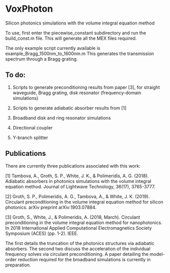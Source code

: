 # VoxPhoton
Silicon photonics simulations with the volume integral equation method

To use, first enter the piecewise_constant subdirectory and run the build_const.m file. 
This will generate all the MEX files required.

The only example script currently available is example_Bragg_1500nm_to_1600nm.m 
This generates the transmission spectrum through a Bragg grating.

## To do:
1. Scripts to generate preconditioning results from paper [3], for straight waveguide, Bragg grating, disk resonator 
(frequency-domain simulations)

2. Scripts to generate adiabatic absorber results from [1]

2. Broadband disk and ring resonator simulations

3. Directional coupler

4. Y-branch splitter

## Publications
There are currently three publications associated with this work:

[1] Tambova, A., Groth, S. P., White, J. K., & Polimeridis, A. G. (2018). 
    Adiabatic absorbers in photonics simulations with the volume integral equation method. 
    Journal of Lightwave Technology, 36(17), 3765-3777.
    
[2] Groth, S. P., Polimeridis, A. G., Tambova, A., & White, J. K. (2019). 
    Circulant preconditioning in the volume integral equation method for silicon photonics. 
    arXiv preprint arXiv:1903.07884.
    
[3] Groth, S., White, J., & Polimeridis, A. (2018, March). 
    Circulant preconditioning in the volume integral equation method for nanophotonics. 
    In 2018 International Applied Computational Electromagnetics Society Symposium (ACES) (pp. 1-2). IEEE.
    
The first details the truncation of the photonics structures via adiabatic absorbers. 
The second two discuss the acceleration of the individual frequency solves via circulant preconditioning.
A paper detailing the model-order reduction required for the broadband simulations is currently in preparation.
